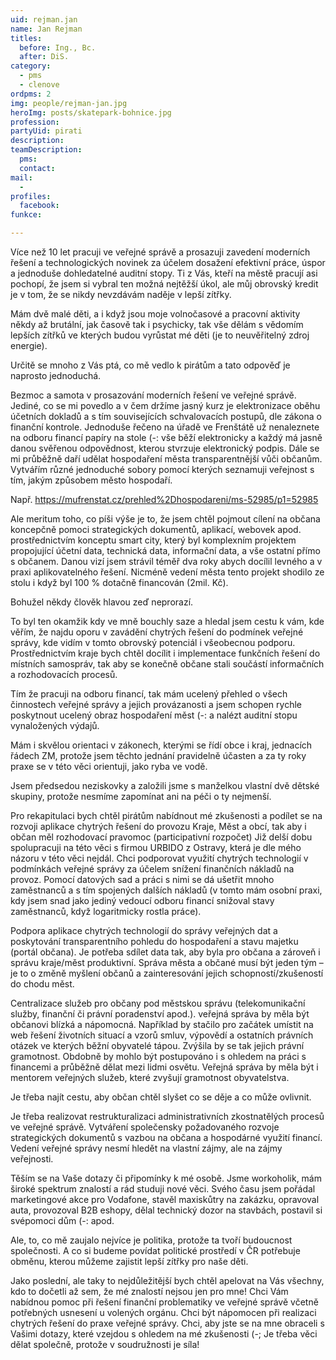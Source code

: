 ```yaml
---
uid: rejman.jan
name: Jan Rejman
titles:
  before: Ing., Bc.
  after: DiS. 
category:
  - pms
  - clenove
ordpms: 2
img: people/rejman-jan.jpg
heroImg: posts/skatepark-bohnice.jpg
profession: 
partyUid: pirati
description: 
teamDescription:
  pms: 
  contact: 
mail:
  - 
profiles:
  facebook: 
funkce:

---
```


Více než 10 let pracuji ve veřejné správě a prosazuji zavedení moderních řešení a technologických novinek za účelem dosažení efektivní práce, úspor a jednoduše dohledatelné auditní stopy. Ti z Vás, kteří na městě pracují asi pochopí, že jsem si vybral ten možná nejtěžší úkol, ale můj obrovský kredit je v tom, že se nikdy nevzdávám naděje v lepší zítřky.

Mám dvě malé děti, a i když jsou moje volnočasové a pracovní aktivity někdy až brutální, jak časově tak i psychicky, tak vše dělám s vědomím lepších zítřků ve kterých budou vyrůstat mé děti (je to neuvěřitelný zdroj energie).

Určitě se mnoho z Vás ptá, co mě vedlo k pirátům a tato odpověď je naprosto jednoduchá.

Bezmoc a samota v prosazování moderních řešení ve veřejné správě. Jediné, co se mi povedlo a v čem držíme jasný kurz je elektronizace oběhu účetních dokladů a s tím souvisejících schvalovacích postupů, dle zákona o finanční kontrole. Jednoduše řečeno na úřadě ve Frenštátě už nenaleznete na odboru financí papíry na stole (-: vše běží elektronicky a každý má jasně danou svěřenou odpovědnost, kterou stvrzuje elektronický podpis.
Dále se mi průběžně daří udělat hospodaření města transparentnější vůči občanům. Vytvářím různé jednoduché sobory pomocí kterých seznamuji veřejnost s tím, jakým způsobem město hospodaří.

Např. https://mufrenstat.cz/prehled%2Dhospodareni/ms-52985/p1=52985

Ale meritum toho, co píši výše je to, že jsem chtěl pojmout cílení na občana koncepčně pomoci strategických dokumentů, aplikací, webovek apod. prostřednictvím konceptu smart city, který byl komplexním projektem propojující účetní data, technická data, informační data, a vše ostatní přímo s občanem. Danou vizí jsem strávil téměř dva roky abych docílil levného a v praxi aplikovatelného řešení. Nicméně vedení města tento projekt shodilo ze stolu i když byl 100 % dotačně financován (2mil. Kč).

Bohužel někdy člověk hlavou zeď neprorazí.

To byl ten okamžik kdy ve mně bouchly saze a hledal jsem cestu k vám, kde věřím, že najdu oporu v zavádění chytrých řešení do podmínek veřejné správy, kde vidím v tomto obrovský potenciál i všeobecnou podporu. Prostřednictvím kraje bych chtěl docílit i implementace funkčních řešení do místních samospráv, tak aby se konečně občane stali součástí informačních a rozhodovacích procesů.

Tím že pracuji na odboru financí, tak mám ucelený přehled o všech činnostech veřejné správy a jejich provázanosti a jsem schopen rychle poskytnout ucelený obraz hospodaření měst (-: a nalézt auditní stopu vynaložených výdajů.

Mám i skvělou orientaci v zákonech, kterými se řídí obce i kraj, jednacích řádech ZM, protože jsem těchto jednání pravidelně účasten a za ty roky praxe se v této věci orientuji, jako ryba ve vodě.

Jsem předsedou neziskovky a založili jsme s manželkou vlastní dvě dětské skupiny, protože nesmíme zapomínat ani na péči o ty nejmenší.

Pro rekapitulaci bych chtěl pirátům nabídnout mé zkušenosti a podílet se na rozvoji aplikace chytrých řešení do provozu Kraje, Měst a obcí, tak aby i občan měl rozhodovací pravomoc (participativní rozpočet) Již delší dobu spolupracuji na této věci s firmou URBIDO z Ostravy, která je dle mého názoru v této věci nejdál.
Chci podporovat využití chytrých technologií v podmínkách veřejné správy za účelem snížení finančních nákladů na provoz. Pomocí datových sad a práci s nimi se dá ušetřit mnoho zaměstnanců a s tím spojených dalších nákladů (v tomto mám osobní praxi, kdy jsem snad jako jediný vedoucí odboru financí snižoval stavy zaměstnanců, když logaritmicky rostla práce).

Podpora aplikace chytrých technologií do správy veřejných dat a poskytování transparentního pohledu do hospodaření a stavu majetku (portál občana). Je potřeba sdílet data tak, aby byla pro občana a zároveň i správu kraje/měst produktivní. Správa města a občané musí být jeden tým – je to o změně myšlení občanů a zainteresování jejich schopností/zkušeností do chodu měst.

Centralizace služeb pro občany pod městskou správu (telekomunikační služby, finanční či právní poradenství apod.). veřejná správa by měla být občanovi blízká a nápomocná. Například by stačilo pro začátek umístit na web řešení životních situací a vzorů smluv, výpovědí a ostatních právních otázek ve kterých běžní obyvatelé tápou. Zvýšila by se tak jejich právní gramotnost. Obdobně by mohlo být postupováno i s ohledem na práci s financemi a průběžně dělat mezi lidmi osvětu. Veřejná správa by měla být i mentorem veřejných služeb, které zvyšují gramotnost obyvatelstva.

Je třeba najít cestu, aby občan chtěl slyšet co se děje a co může ovlivnit.

Je třeba realizovat restrukturalizaci administrativních zkostnatělých procesů ve veřejné správě.
Vytváření společensky požadovaného rozvoje strategických dokumentů s vazbou na občana a hospodárné využití financí. Vedení veřejné správy nesmí hledět na vlastní zájmy, ale na zájmy veřejnosti.

Těším se na Vaše dotazy či připomínky k mé osobě.
Jsme workoholik, mám široké spektrum znalostí a rád studuji nové věci.
Svého času jsem pořádal marketingové akce pro Vodafone, stavěl maxiskůtry na zakázku, opravoval auta, provozoval B2B eshopy, dělal technický dozor na stavbách, postavil si svépomoci dům (-: apod.

Ale, to, co mě zaujalo nejvíce je politika, protože ta tvoří budoucnost společnosti. A co si budeme povídat politické prostředí v ČR potřebuje obměnu, kterou můžeme zajistit lepší zítřky pro naše děti.

Jako poslední, ale taky to nejdůležitější bych chtěl apelovat na Vás všechny, kdo to dočetli až sem, že mé znalostí nejsou jen pro mne!
Chci Vám nabídnou pomoc při řešení finanční problematiky ve veřejné správě včetně potřebných usnesení u volených orgánu. Chci být nápomocen při realizaci chytrých řešení do praxe veřejné správy. Chci, aby jste se na mne obraceli s Vašimi dotazy, které vzejdou s ohledem na mé zkušenosti (-;
Je třeba věci dělat společně, protože v soudružnosti je síla!
